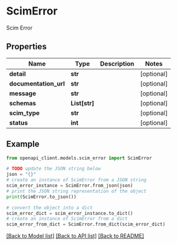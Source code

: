 # ScimError

Scim Error

## Properties

Name | Type | Description | Notes
------------ | ------------- | ------------- | -------------
**detail** | **str** |  | [optional] 
**documentation_url** | **str** |  | [optional] 
**message** | **str** |  | [optional] 
**schemas** | **List[str]** |  | [optional] 
**scim_type** | **str** |  | [optional] 
**status** | **int** |  | [optional] 

## Example

```python
from openapi_client.models.scim_error import ScimError

# TODO update the JSON string below
json = "{}"
# create an instance of ScimError from a JSON string
scim_error_instance = ScimError.from_json(json)
# print the JSON string representation of the object
print(ScimError.to_json())

# convert the object into a dict
scim_error_dict = scim_error_instance.to_dict()
# create an instance of ScimError from a dict
scim_error_from_dict = ScimError.from_dict(scim_error_dict)
```
[[Back to Model list]](../README.md#documentation-for-models) [[Back to API list]](../README.md#documentation-for-api-endpoints) [[Back to README]](../README.md)


